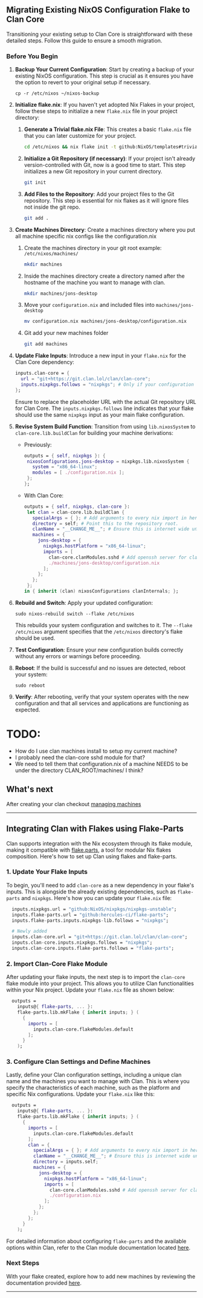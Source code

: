 ## **Migrating Existing NixOS Configuration Flake to Clan Core**

Transitioning your existing setup to Clan Core is straightforward with these detailed steps. Follow this guide to ensure a smooth migration.


### Before You Begin

1. **Backup Your Current Configuration**: Start by creating a backup of your existing NixOS configuration. This step is crucial as it ensures you have the option to revert to your original setup if necessary.

   ```shellSession
   cp -r /etc/nixos ~/nixos-backup
   ```

2. **Initialize flake.nix**: If you haven't yet adopted Nix Flakes in your project, follow these steps to initialize a new `flake.nix` file in your project directory:

   1. **Generate a Trivial flake.nix File**: This creates a basic `flake.nix` file that you can later customize for your project.

      ```bash
      cd /etc/nixos && nix flake init -t github:NixOS/templates#trivial
      ```

   2. **Initialize a Git Repository (if necessary)**: If your project isn't already version-controlled with Git, now is a good time to start. This step initializes a new Git repository in your current directory.

      ```bash
      git init
      ```

   3. **Add Files to the Repository**: Add your project files to the Git repository. This step is essential for nix flakes as it will ignore files not inside the git repo. 

      ```bash
      git add .
      ```


3. **Create Machines Directory**: Create a machines directory where you put all machine specific nix configs like the configuration.nix
    1. Create the machines directory in your git root example: `/etc/nixos/machines/`
        ```bash
        mkdir machines
        ```

    2. Inside the machines directory create a directory named after the hostname of the machine you want to manage with clan.
        ```bash
        mkdir machines/jons-desktop
        ```

    3. Move your `configuration.nix` and included files into  `machines/jons-desktop`
        ```bash
        mv configuration.nix machines/jons-desktop/configuration.nix 
        ```

    4. Git add your new machines folder
        ```bash
        git add machines
        ```

4. **Update Flake Inputs**: Introduce a new input in your `flake.nix` for the Clan Core dependency:

   ```nix
   inputs.clan-core = {
     url = "git+https://git.clan.lol/clan/clan-core";
     inputs.nixpkgs.follows = "nixpkgs"; # Only if your configuration uses nixpkgs unstable.
   };
   ```

   Ensure to replace the placeholder URL with the actual Git repository URL for Clan Core. The `inputs.nixpkgs.follows` line indicates that your flake should use the same `nixpkgs` input as your main flake configuration.


5. **Revise System Build Function**: Transition from using `lib.nixosSystem` to `clan-core.lib.buildClan` for building your machine derivations:

   - Previously:

     ```nix
     outputs = { self, nixpkgs }: {
      nixosConfigurations.jons-desktop = nixpkgs.lib.nixosSystem {
        system = "x86_64-linux";
        modules = [ ./configuration.nix ];
      };
     };
     ```

   - With Clan Core:

     ```nix
     outputs = { self, nixpkgs, clan-core }:
      let clan = clan-core.lib.buildClan {
        specialArgs = { }; # Add arguments to every nix import in here
        directory = self; # Point this to the repository root.
        clanName = "__CHANGE_ME__"; # Ensure this is internet wide unique.
        machines = {
          jons-desktop = {
            nixpkgs.hostPlatform = "x86_64-linux";
            imports = [
              clan-core.clanModules.sshd # Add openssh server for clan management
              ./machines/jons-desktop/configuration.nix
            ];
          };
        };
      };
     in { inherit (clan) nixosConfigurations clanInternals; };
     ```



6. **Rebuild and Switch**: Apply your updated configuration:

   ```shellSession
   sudo nixos-rebuild switch --flake /etc/nixos
   ```

   This rebuilds your system configuration and switches to it. The `--flake /etc/nixos` argument specifies that the `/etc/nixos` directory's flake should be used.

7. **Test Configuration**: Ensure your new configuration builds correctly without any errors or warnings before proceeding.

8. **Reboot**: If the build is successful and no issues are detected, reboot your system:

   ```shellSession
   sudo reboot
   ```

9. **Verify**: After rebooting, verify that your system operates with the new configuration and that all services and applications are functioning as expected.


# TODO:
* How do I use clan machines install to setup my current machine?
* I probably need the clan-core sshd module for that?
* We need to tell them that configuration.nix of a machine NEEDS to be under the directory CLAN_ROOT/machines/<machine-name> I think?


## What's next

After creating your clan checkout [managing machines](./machines.md)

---


## Integrating Clan with Flakes using Flake-Parts

Clan supports integration with the Nix ecosystem through its flake module, making it compatible with [flake.parts](https://flake.parts/),
a tool for modular Nix flakes composition.
Here's how to set up Clan using flakes and flake-parts.

### 1. Update Your Flake Inputs

To begin, you'll need to add `clan-core` as a new dependency in your flake's inputs. This is alongside the already existing dependencies, such as `flake-parts` and `nixpkgs`. Here's how you can update your `flake.nix` file:



```nix
  inputs.nixpkgs.url = "github:NixOS/nixpkgs/nixpkgs-unstable";
  inputs.flake-parts.url = "github:hercules-ci/flake-parts";
  inputs.flake-parts.inputs.nixpkgs-lib.follows = "nixpkgs";

  # Newly added
  inputs.clan-core.url = "git+https://git.clan.lol/clan/clan-core";
  inputs.clan-core.inputs.nixpkgs.follows = "nixpkgs";
  inputs.clan-core.inputs.flake-parts.follows = "flake-parts";
```

### 2. Import Clan-Core Flake Module

After updating your flake inputs, the next step is to import the `clan-core` flake module into your project. This allows you to utilize Clan functionalities within your Nix project. Update your `flake.nix` file as shown below:

```nix
  outputs =
    inputs@{ flake-parts, ... }:
    flake-parts.lib.mkFlake { inherit inputs; } (
      {
        imports = [
          inputs.clan-core.flakeModules.default
        ];
      }
    );
```

### 3. Configure Clan Settings and Define Machines

Lastly, define your Clan configuration settings, including a unique clan name and the machines you want to manage with Clan.
This is where you specify the characteristics of each machine,
such as the platform and specific Nix configurations. Update your `flake.nix` like this:

```nix
  outputs =
    inputs@{ flake-parts, ... }:
    flake-parts.lib.mkFlake { inherit inputs; } (
      {
        imports = [
          inputs.clan-core.flakeModules.default
        ];
        clan = {
          specialArgs = { }; # Add arguments to every nix import in here
          clanName = "__CHANGE_ME__"; # Ensure this is internet wide unique.
          directory = inputs.self;
          machines = {
            jons-desktop = {
              nixpkgs.hostPlatform = "x86_64-linux";
              imports = [
                clan-core.clanModules.sshd # Add openssh server for clan management
                ./configuration.nix
              ];
            };
          };
        };
      }
    );
```

For detailed information about configuring `flake-parts` and the available options within Clan,
refer to the Clan module documentation located [here](https://git.clan.lol/clan/clan-core/src/branch/main/flakeModules/clan.nix).

### **Next Steps**
With your flake created, explore how to add new machines by reviewing the documentation provided [here](./machines.md).

---